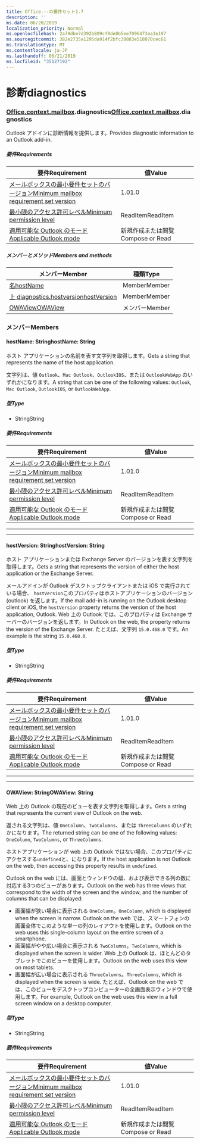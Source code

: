 ```yaml
---
title: Office.--の要件セット1.7
description: ''
ms.date: 06/20/2019
localization_priority: Normal
ms.openlocfilehash: 2a79dbe7d392b809cf0de0b5ee7096473ea3e197
ms.sourcegitcommit: 382e2735a1295da914f2bfc38883e518070cec61
ms.translationtype: MT
ms.contentlocale: ja-JP
ms.lasthandoff: 06/21/2019
ms.locfileid: "35127192"
---
```

# <a name="diagnostics"></a><span data-ttu-id="b708c-102">診断</span><span class="sxs-lookup"><span data-stu-id="b708c-102">diagnostics</span></span>

### <a name="officeofficemdcontextofficecontextmdmailboxofficecontextmailboxmddiagnostics"></a><span data-ttu-id="b708c-103">[Office](Office.md)[.context](Office.context.md)[.mailbox](Office.context.mailbox.md).diagnostics</span><span class="sxs-lookup"><span data-stu-id="b708c-103">[Office](Office.md)[.context](Office.context.md)[.mailbox](Office.context.mailbox.md).diagnostics</span></span>

<span data-ttu-id="b708c-104">Outlook アドインに診断情報を提供します。</span><span class="sxs-lookup"><span data-stu-id="b708c-104">Provides diagnostic information to an Outlook add-in.</span></span>

##### <a name="requirements"></a><span data-ttu-id="b708c-105">要件</span><span class="sxs-lookup"><span data-stu-id="b708c-105">Requirements</span></span>

|<span data-ttu-id="b708c-106">要件</span><span class="sxs-lookup"><span data-stu-id="b708c-106">Requirement</span></span>| <span data-ttu-id="b708c-107">値</span><span class="sxs-lookup"><span data-stu-id="b708c-107">Value</span></span>|
|---|---|
|[<span data-ttu-id="b708c-108">メールボックスの最小要件セットのバージョン</span><span class="sxs-lookup"><span data-stu-id="b708c-108">Minimum mailbox requirement set version</span></span>](/office/dev/add-ins/reference/requirement-sets/outlook-api-requirement-sets)| <span data-ttu-id="b708c-109">1.0</span><span class="sxs-lookup"><span data-stu-id="b708c-109">1.0</span></span>|
|[<span data-ttu-id="b708c-110">最小限のアクセス許可レベル</span><span class="sxs-lookup"><span data-stu-id="b708c-110">Minimum permission level</span></span>](/outlook/add-ins/understanding-outlook-add-in-permissions)| <span data-ttu-id="b708c-111">ReadItem</span><span class="sxs-lookup"><span data-stu-id="b708c-111">ReadItem</span></span>|
|[<span data-ttu-id="b708c-112">適用可能な Outlook のモード</span><span class="sxs-lookup"><span data-stu-id="b708c-112">Applicable Outlook mode</span></span>](/outlook/add-ins/#extension-points)| <span data-ttu-id="b708c-113">新規作成または閲覧</span><span class="sxs-lookup"><span data-stu-id="b708c-113">Compose or Read</span></span>|

##### <a name="members-and-methods"></a><span data-ttu-id="b708c-114">メンバーとメソッド</span><span class="sxs-lookup"><span data-stu-id="b708c-114">Members and methods</span></span>

| <span data-ttu-id="b708c-115">メンバー</span><span class="sxs-lookup"><span data-stu-id="b708c-115">Member</span></span> | <span data-ttu-id="b708c-116">種類</span><span class="sxs-lookup"><span data-stu-id="b708c-116">Type</span></span> |
|--------|------|
| [<span data-ttu-id="b708c-117">名</span><span class="sxs-lookup"><span data-stu-id="b708c-117">hostName</span></span>](#hostname-string) | <span data-ttu-id="b708c-118">Member</span><span class="sxs-lookup"><span data-stu-id="b708c-118">Member</span></span> |
| [<span data-ttu-id="b708c-119">上 diagnostics.hostversion</span><span class="sxs-lookup"><span data-stu-id="b708c-119">hostVersion</span></span>](#hostversion-string) | <span data-ttu-id="b708c-120">Member</span><span class="sxs-lookup"><span data-stu-id="b708c-120">Member</span></span> |
| [<span data-ttu-id="b708c-121">OWAView</span><span class="sxs-lookup"><span data-stu-id="b708c-121">OWAView</span></span>](#owaview-string) | <span data-ttu-id="b708c-122">メンバー</span><span class="sxs-lookup"><span data-stu-id="b708c-122">Member</span></span> |

### <a name="members"></a><span data-ttu-id="b708c-123">メンバー</span><span class="sxs-lookup"><span data-stu-id="b708c-123">Members</span></span>

#### <a name="hostname-string"></a><span data-ttu-id="b708c-124">hostName: String</span><span class="sxs-lookup"><span data-stu-id="b708c-124">hostName: String</span></span>

<span data-ttu-id="b708c-125">ホスト アプリケーションの名前を表す文字列を取得します。</span><span class="sxs-lookup"><span data-stu-id="b708c-125">Gets a string that represents the name of the host application.</span></span>

<span data-ttu-id="b708c-126">文字列は、値 `Outlook`、`Mac Outlook`、`OutlookIOS`、または `OutlookWebApp` のいずれかになります。</span><span class="sxs-lookup"><span data-stu-id="b708c-126">A string that can be one of the following values: `Outlook`, `Mac Outlook`, `OutlookIOS`, or `OutlookWebApp`.</span></span>

##### <a name="type"></a><span data-ttu-id="b708c-127">型</span><span class="sxs-lookup"><span data-stu-id="b708c-127">Type</span></span>

*   <span data-ttu-id="b708c-128">String</span><span class="sxs-lookup"><span data-stu-id="b708c-128">String</span></span>

##### <a name="requirements"></a><span data-ttu-id="b708c-129">要件</span><span class="sxs-lookup"><span data-stu-id="b708c-129">Requirements</span></span>

|<span data-ttu-id="b708c-130">要件</span><span class="sxs-lookup"><span data-stu-id="b708c-130">Requirement</span></span>| <span data-ttu-id="b708c-131">値</span><span class="sxs-lookup"><span data-stu-id="b708c-131">Value</span></span>|
|---|---|
|[<span data-ttu-id="b708c-132">メールボックスの最小要件セットのバージョン</span><span class="sxs-lookup"><span data-stu-id="b708c-132">Minimum mailbox requirement set version</span></span>](/office/dev/add-ins/reference/requirement-sets/outlook-api-requirement-sets)| <span data-ttu-id="b708c-133">1.0</span><span class="sxs-lookup"><span data-stu-id="b708c-133">1.0</span></span>|
|[<span data-ttu-id="b708c-134">最小限のアクセス許可レベル</span><span class="sxs-lookup"><span data-stu-id="b708c-134">Minimum permission level</span></span>](/outlook/add-ins/understanding-outlook-add-in-permissions)| <span data-ttu-id="b708c-135">ReadItem</span><span class="sxs-lookup"><span data-stu-id="b708c-135">ReadItem</span></span>|
|[<span data-ttu-id="b708c-136">適用可能な Outlook のモード</span><span class="sxs-lookup"><span data-stu-id="b708c-136">Applicable Outlook mode</span></span>](/outlook/add-ins/#extension-points)| <span data-ttu-id="b708c-137">新規作成または閲覧</span><span class="sxs-lookup"><span data-stu-id="b708c-137">Compose or Read</span></span>|

---
---

#### <a name="hostversion-string"></a><span data-ttu-id="b708c-138">hostVersion: String</span><span class="sxs-lookup"><span data-stu-id="b708c-138">hostVersion: String</span></span>

<span data-ttu-id="b708c-139">ホスト アプリケーションまたは Exchange Server のバージョンを表す文字列を取得します。</span><span class="sxs-lookup"><span data-stu-id="b708c-139">Gets a string that represents the version of either the host application or the Exchange Server.</span></span>

<span data-ttu-id="b708c-140">メールアドインが Outlook デスクトップクライアントまたは iOS で実行されている場合、 `hostVersion`このプロパティはホストアプリケーションのバージョン (outlook) を返します。</span><span class="sxs-lookup"><span data-stu-id="b708c-140">If the mail add-in is running on the Outlook desktop client or iOS, the `hostVersion` property returns the version of the host application, Outlook.</span></span> <span data-ttu-id="b708c-141">Web 上の Outlook では、このプロパティは Exchange サーバーのバージョンを返します。</span><span class="sxs-lookup"><span data-stu-id="b708c-141">In Outlook on the web, the property returns the version of the Exchange Server.</span></span> <span data-ttu-id="b708c-142">たとえば、文字列 `15.0.468.0` です。</span><span class="sxs-lookup"><span data-stu-id="b708c-142">An example is the string `15.0.468.0`.</span></span>

##### <a name="type"></a><span data-ttu-id="b708c-143">型</span><span class="sxs-lookup"><span data-stu-id="b708c-143">Type</span></span>

*   <span data-ttu-id="b708c-144">String</span><span class="sxs-lookup"><span data-stu-id="b708c-144">String</span></span>

##### <a name="requirements"></a><span data-ttu-id="b708c-145">要件</span><span class="sxs-lookup"><span data-stu-id="b708c-145">Requirements</span></span>

|<span data-ttu-id="b708c-146">要件</span><span class="sxs-lookup"><span data-stu-id="b708c-146">Requirement</span></span>| <span data-ttu-id="b708c-147">値</span><span class="sxs-lookup"><span data-stu-id="b708c-147">Value</span></span>|
|---|---|
|[<span data-ttu-id="b708c-148">メールボックスの最小要件セットのバージョン</span><span class="sxs-lookup"><span data-stu-id="b708c-148">Minimum mailbox requirement set version</span></span>](/office/dev/add-ins/reference/requirement-sets/outlook-api-requirement-sets)| <span data-ttu-id="b708c-149">1.0</span><span class="sxs-lookup"><span data-stu-id="b708c-149">1.0</span></span>|
|[<span data-ttu-id="b708c-150">最小限のアクセス許可レベル</span><span class="sxs-lookup"><span data-stu-id="b708c-150">Minimum permission level</span></span>](/outlook/add-ins/understanding-outlook-add-in-permissions)| <span data-ttu-id="b708c-151">ReadItem</span><span class="sxs-lookup"><span data-stu-id="b708c-151">ReadItem</span></span>|
|[<span data-ttu-id="b708c-152">適用可能な Outlook のモード</span><span class="sxs-lookup"><span data-stu-id="b708c-152">Applicable Outlook mode</span></span>](/outlook/add-ins/#extension-points)| <span data-ttu-id="b708c-153">新規作成または閲覧</span><span class="sxs-lookup"><span data-stu-id="b708c-153">Compose or Read</span></span>|

---
---

#### <a name="owaview-string"></a><span data-ttu-id="b708c-154">OWAView: String</span><span class="sxs-lookup"><span data-stu-id="b708c-154">OWAView: String</span></span>

<span data-ttu-id="b708c-155">Web 上の Outlook の現在のビューを表す文字列を取得します。</span><span class="sxs-lookup"><span data-stu-id="b708c-155">Gets a string that represents the current view of Outlook on the web.</span></span>

<span data-ttu-id="b708c-156">返される文字列は、値 `OneColumn`、`TwoColumns`、または `ThreeColumns` のいずれかになります。</span><span class="sxs-lookup"><span data-stu-id="b708c-156">The returned string can be one of the following values: `OneColumn`, `TwoColumns`, or `ThreeColumns`.</span></span>

<span data-ttu-id="b708c-157">ホストアプリケーションが web 上の Outlook ではない場合、このプロパティにアクセスする`undefined`と、になります。</span><span class="sxs-lookup"><span data-stu-id="b708c-157">If the host application is not Outlook on the web, then accessing this property results in `undefined`.</span></span>

<span data-ttu-id="b708c-158">Outlook on the web には、画面とウィンドウの幅、および表示できる列の数に対応する3つのビューがあります。</span><span class="sxs-lookup"><span data-stu-id="b708c-158">Outlook on the web has three views that correspond to the width of the screen and the window, and the number of columns that can be displayed:</span></span>

*   <span data-ttu-id="b708c-159">画面幅が狭い場合に表示される `OneColumn`。</span><span class="sxs-lookup"><span data-stu-id="b708c-159">`OneColumn`, which is displayed when the screen is narrow.</span></span> <span data-ttu-id="b708c-160">Outlook on the web では、スマートフォンの画面全体でこのような単一の列のレイアウトを使用します。</span><span class="sxs-lookup"><span data-stu-id="b708c-160">Outlook on the web uses this single-column layout on the entire screen of a smartphone.</span></span>
*   <span data-ttu-id="b708c-161">画面幅がやや広い場合に表示される `TwoColumns`。</span><span class="sxs-lookup"><span data-stu-id="b708c-161">`TwoColumns`, which is displayed when the screen is wider.</span></span> <span data-ttu-id="b708c-162">Web 上の Outlook は、ほとんどのタブレットでこのビューを使用します。</span><span class="sxs-lookup"><span data-stu-id="b708c-162">Outlook on the web uses this view on most tablets.</span></span>
*   <span data-ttu-id="b708c-163">画面幅が広い場合に表示される `ThreeColumns`。</span><span class="sxs-lookup"><span data-stu-id="b708c-163">`ThreeColumns`, which is displayed when the screen is wide.</span></span> <span data-ttu-id="b708c-164">たとえば、Outlook on the web では、このビューをデスクトップコンピューターの全画面表示ウィンドウで使用します。</span><span class="sxs-lookup"><span data-stu-id="b708c-164">For example, Outlook on the web uses this view in a full screen window on a desktop computer.</span></span>

##### <a name="type"></a><span data-ttu-id="b708c-165">型</span><span class="sxs-lookup"><span data-stu-id="b708c-165">Type</span></span>

*   <span data-ttu-id="b708c-166">String</span><span class="sxs-lookup"><span data-stu-id="b708c-166">String</span></span>

##### <a name="requirements"></a><span data-ttu-id="b708c-167">要件</span><span class="sxs-lookup"><span data-stu-id="b708c-167">Requirements</span></span>

|<span data-ttu-id="b708c-168">要件</span><span class="sxs-lookup"><span data-stu-id="b708c-168">Requirement</span></span>| <span data-ttu-id="b708c-169">値</span><span class="sxs-lookup"><span data-stu-id="b708c-169">Value</span></span>|
|---|---|
|[<span data-ttu-id="b708c-170">メールボックスの最小要件セットのバージョン</span><span class="sxs-lookup"><span data-stu-id="b708c-170">Minimum mailbox requirement set version</span></span>](/office/dev/add-ins/reference/requirement-sets/outlook-api-requirement-sets)| <span data-ttu-id="b708c-171">1.0</span><span class="sxs-lookup"><span data-stu-id="b708c-171">1.0</span></span>|
|[<span data-ttu-id="b708c-172">最小限のアクセス許可レベル</span><span class="sxs-lookup"><span data-stu-id="b708c-172">Minimum permission level</span></span>](/outlook/add-ins/understanding-outlook-add-in-permissions)| <span data-ttu-id="b708c-173">ReadItem</span><span class="sxs-lookup"><span data-stu-id="b708c-173">ReadItem</span></span>|
|[<span data-ttu-id="b708c-174">適用可能な Outlook のモード</span><span class="sxs-lookup"><span data-stu-id="b708c-174">Applicable Outlook mode</span></span>](/outlook/add-ins/#extension-points)| <span data-ttu-id="b708c-175">新規作成または閲覧</span><span class="sxs-lookup"><span data-stu-id="b708c-175">Compose or Read</span></span>|
